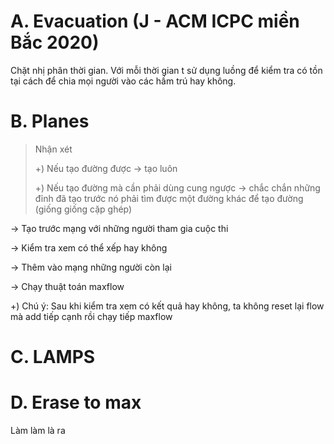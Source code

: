 
# A. Evacuation (J - ACM ICPC miền Bắc 2020)
Chặt nhị phân thời gian. Với mỗi thời gian t sử dụng luồng để kiểm tra có tồn tại cách để chia mọi người vào các hầm trú hay không.

# B. Planes
> Nhận xét
>
>+) Nếu tạo đường được -> tạo luôn
>
>+) Nếu tạo đường mà cần phải dùng cung ngược -> chắc chắn những đỉnh đã tạo trước nó phải tìm được một đường khác để tạo đường (giống giống cặp ghép)

-> Tạo trước mạng với những người tham gia cuộc thi

-> Kiểm tra xem có thể xếp hay không

-> Thêm vào mạng những người còn lại

-> Chạy thuật toán maxflow

+) Chú ý: Sau khi kiểm tra xem có kết quả hay không, ta không reset lại flow mà add tiếp cạnh rồi chạy tiếp maxflow

# C. LAMPS

# D. Erase to max
Làm làm là ra


<!--stackedit_data:
eyJoaXN0b3J5IjpbNzQ5MzYwNDk3LDI5ODM2MDU5NywtMzkzOT
U4MTI4LC05NjQ4MDIxMzUsOTM1NDY3OTk5LDEyNjIxNjgwODYs
LTU5MTc0NTgwOCwxMDg1MjQ5MzY2LC05NDU5NzUxMTksMTU5Nj
g3Njk0Nyw5MDkyOTE0MTcsMjk2Njk4OTI1XX0=
-->